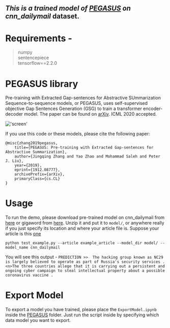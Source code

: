 
## *This is a trained model of [PEGASUS](https://github.com/google-research/pegasus) on cnn_dailymail* dataset. 



# Requirements - 
> numpy\
sentencepiece\
tensorflow==2.2.0

# PEGASUS library

Pre-training with Extracted Gap-sentences for Abstractive SUmmarization
Sequence-to-sequence models, or PEGASUS, uses self-supervised objective Gap
Sentences Generation (GSG) to train a transformer encoder-decoder model. The
paper can be found on [arXiv](https://arxiv.org/abs/1912.08777). ICML 2020 accepted.


!['screen'](https://1.bp.blogspot.com/-TSor4o51jGI/Xt50lkj6blI/AAAAAAAAGDs/TrDe9jv13WEwk9NQNebQL63jtY8n6JFGwCLcBGAsYHQ/s640/image1.gif)


If you use this code or these models, please cite the following paper:
```
@misc{zhang2019pegasus,
    title={PEGASUS: Pre-training with Extracted Gap-sentences for Abstractive Summarization},
    author={Jingqing Zhang and Yao Zhao and Mohammad Saleh and Peter J. Liu},
    year={2019},
    eprint={1912.08777},
    archivePrefix={arXiv},
    primaryClass={cs.CL}
}
```

# Usage

To run the demo, please download pre-trained model on cnn_dailymail from [here](https://drive.google.com/file/d/1FVzZto4bf5_TCmRy3tNeirhPDdLrvum5/view?usp=sharing) or gigaword from [here](https://drive.google.com/file/d/1ZF2qO6bAnsTF2LSndLMir3e7NrlFL288/view?usp=sharing). Unzip it and put it to `model/`, or anywhere
really if you just specify its location and where your article file is. Suppose your article is this [one](https://thehill.com/policy/national-security/507744-russian-hackers-return-to-spotlight-with-vaccine-research-attack)

`python test_example.py --article example_article --model_dir model/ --model_name cnn_dailymail`

You will see this output - `PREDICTION >>  The hacking group known as NC29 is largely believed to operate as part of Russia's security services .<n>The three countries allege that it is carrying out a persistent and ongoing cyber campaign to steal intellectual property about a possible coronavirus vaccine .
`

# Export Model

To export a model you have trained, please place the `ExportModel.ipynb` inside the [PEGASUS](https://github.com/google-research/pegasus) folder.
Just run the script inside by specifying which data model you want to export.
 
